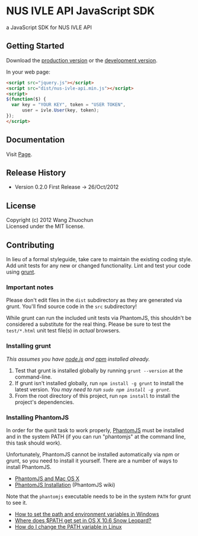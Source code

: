 # NUS IVLE API JavaScript SDK

a JavaScript SDK for NUS IVLE API

## Getting Started
Download the [production version][min] or the [development version][max].

[min]: https://raw.github.com/Zhuochun/nus-ivle-api/master/dist/nus-ivle-api.min.js
[max]: https://raw.github.com/Zhuochun/nus-ivle-api/master/dist/nus-ivle-api.js

In your web page:

```html
<script src="jquery.js"></script>
<script src="dist/nus-ivle-api.min.js"></script>
<script>
$(function($) {
  var key = "YOUR KEY", token = "USER TOKEN",
      user = ivle.User(key, token);
});
</script>
```

## Documentation

Visit [Page](http://zhuochun.github.com/nus-ivle-api).

## Release History

+ Version 0.2.0 First Release -> 26/Oct/2012

## License
Copyright (c) 2012 Wang Zhuochun  
Licensed under the MIT license.

## Contributing
In lieu of a formal styleguide, take care to maintain the existing coding style. Add unit tests for any new or changed functionality. Lint and test your code using [grunt](https://github.com/cowboy/grunt).

### Important notes
Please don't edit files in the `dist` subdirectory as they are generated via grunt. You'll find source code in the `src` subdirectory!

While grunt can run the included unit tests via PhantomJS, this shouldn't be considered a substitute for the real thing. Please be sure to test the `test/*.html` unit test file(s) in _actual_ browsers.

### Installing grunt
_This assumes you have [node.js](http://nodejs.org/) and [npm](http://npmjs.org/) installed already._

1. Test that grunt is installed globally by running `grunt --version` at the command-line.
1. If grunt isn't installed globally, run `npm install -g grunt` to install the latest version. _You may need to run `sudo npm install -g grunt`._
1. From the root directory of this project, run `npm install` to install the project's dependencies.

### Installing PhantomJS

In order for the qunit task to work properly, [PhantomJS](http://www.phantomjs.org/) must be installed and in the system PATH (if you can run "phantomjs" at the command line, this task should work).

Unfortunately, PhantomJS cannot be installed automatically via npm or grunt, so you need to install it yourself. There are a number of ways to install PhantomJS.

* [PhantomJS and Mac OS X](http://ariya.ofilabs.com/2012/02/phantomjs-and-mac-os-x.html)
* [PhantomJS Installation](http://code.google.com/p/phantomjs/wiki/Installation) (PhantomJS wiki)

Note that the `phantomjs` executable needs to be in the system `PATH` for grunt to see it.

* [How to set the path and environment variables in Windows](http://www.computerhope.com/issues/ch000549.htm)
* [Where does $PATH get set in OS X 10.6 Snow Leopard?](http://superuser.com/questions/69130/where-does-path-get-set-in-os-x-10-6-snow-leopard)
* [How do I change the PATH variable in Linux](https://www.google.com/search?q=How+do+I+change+the+PATH+variable+in+Linux)
